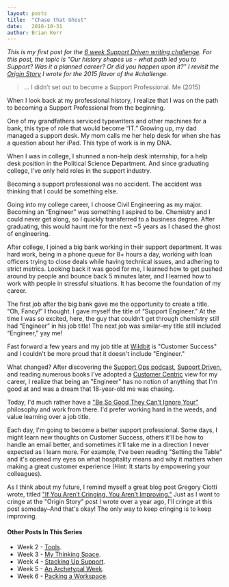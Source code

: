 ```yaml
---
layout: posts
title:  "Chase that Ghost"
date:   2016-10-31
author: Brian Kerr
---
```


_This is my first post for the [6 week Support Driven writing challenge](https://supportdriven.com/2016/10/21/stretch-your-typing-fingers-support-driven-6-week-writing-challenge/). For this post, the topic is "Our history shapes us - what path led you to Support? Was it a planned career? Or did you happen upon it?" I revisit the [Origin Story](https://blog.briankerr.co/2015/10/16/origin-story/) I wrote for the 2015 flavor of the #challenge._

> ... I didn’t set out to become a Support Professional. 
> Me (2015)

When I look back at my professional history, I realize that I was on the path to becoming a Support Professional from the beginning.

One of my grandfathers serviced typewriters and other machines for a bank, this type of role that would become “IT.” Growing up, my dad managed a support desk. My mom calls me her help desk for when she has a question about her iPad. This type of work is in my DNA.

When I was in college, I shunned a non-help desk internship, for a help desk position in the Political Science Department. And since graduating college, I’ve only held roles in the support industry.

Becoming a support professional was no accident. The accident was thinking that I could be something else.

Going into my college career, I choose Civil Engineering as my major. Becoming an “Engineer” was something I aspired to be. Chemistry and I could never get along, so I quickly transferred to a business degree. After graduating, this would haunt me for the next ~5 years as I chased the ghost of engineering.

After college, I joined a big bank working in their support department. It was hard work, being in a phone queue for 8+ hours a day, working with loan officers trying to close deals while having technical issues, and adhering to strict metrics. Looking back it was good for me, I learned how to get pushed around by people and bounce back 5 minutes later, and I learned how to work with people in stressful situations. It has become the foundation of my career.

The first job after the big bank gave me the opportunity to create a title. “Oh, Fancy!” I thought. I gave myself the title of “Support Engineer.” At the time I was so excited, here, the guy that couldn’t get through chemistry still had “Engineer” in his job title! The next job was similar–my title still included “Engineer,” yay me!

Fast forward a few years and my job title at [Wildbit](http://wildbit.com/) is "Customer Success" and I couldn't be more proud that it doesn't include "Engineer." 

What changed? After discovering the [Support Ops podcast](http://supportops.co/), [Support Driven](https://supportdriven.com/), and reading numerous books I've adopted a [Customer Centric](https://blog.briankerr.co/2016/03/25/more-than-support/) view for my career, I realize that being an "Engineer" has no notion of anything that I'm good at and was a dream that 18-year-old me was chasing. 

Today, I'd much rather have a ["Be So Good They Can't Ignore Your"](https://www.youtube.com/watch?v=teAvv6jnuXY) philosophy and work from there. I'd prefer working hard in the weeds, and value learning over a job title. 

Each day, I'm going to become a better support professional. Some days, I might learn new thoughts on Customer Success, others it'll be how to handle an email better, and sometimes it'll take me in a direction I never expected as I learn more. For example, I've been reading "Setting the Table" and it's opened my eyes on what hospitality means and why it matters when making a great customer experience (Hint: It starts by empowering your colleagues). 

As I think about my future, I remind myself a great blog post Gregory Ciotti wrote, titled ["If You Aren’t Cringing, You Aren’t Improving."](https://www.helpscout.net/blog/creative-cringe/) Just as I want to cringe at the "Origin Story" post I wrote over a year ago, I'll cringe at this post someday–And that's okay! The only way to keep cringing is to keep improving. 

#### Other Posts In This Series

  * Week 2 - [Tools](https://blog.briankerr.co/2016/12/04/tools/).
  * Week 3 - [My Thinking Space](https://blog.briankerr.co/2016/12/05/my-thinking-space/).
  * Week 4 - [Stacking Up Support](https://blog.briankerr.co/2016/12/06/stacking-up-support/).
  * Week 5 - [An Archetypal Week](https://blog.briankerr.co/2016/12/07/an-archetypal-week/).
  * Week 6 - [Packing a Workspace](https://blog.briankerr.co/2016/12/08/packing-a-workspace/).
